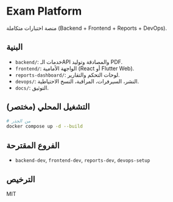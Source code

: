 # Exam Platform

منصة اختبارات متكاملة (Backend + Frontend + Reports + DevOps).

## البنية
- `backend/`: خدمات الـAPI والمصادقة وتوليد PDF.
- `frontend/`: الواجهة الأمامية (React أو Flutter Web).
- `reports-dashboard/`: لوحات التحكم والتقارير.
- `devops/`: النشر، السيرفرات، المراقبة، النسخ الاحتياطية.
- `docs/`: التوثيق.

## التشغيل المحلي (مختصر)
```bash
# من الجذر
docker compose up -d --build
```

## الفروع المقترحة
- `backend-dev`, `frontend-dev`, `reports-dev`, `devops-setup`

## الترخيص
MIT
